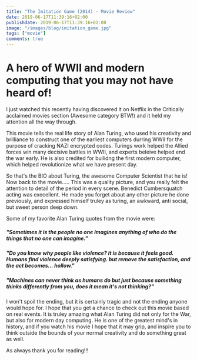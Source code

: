 ```yaml
---
title: "The Imitation Game (2014) - Movie Review"
date: 2019-06-17T11:39:16+02:00
publishdate: 2019-06-17T11:39:16+02:00
image: "/images/blog/imitation_game.jpg"
tags: ["movie"]
comments: true
---
```

# A hero of WWII and modern computing that you may not have heard of!

I just watched this recently having discovered it on Netflix in the Critically acclaimed movies section (Awesome category BTW!) and it held my attention all the way through. 

This movie tells the real life story of Alan Turing, who used his creativity and brilliance to construct one of the earliest computers durring WWII for the purpose of cracking NAZI encrypted codes. Turings work helped the Allied forces win many decisive battles in WWII, and experts beleive helped end the war early. He is also credited for builidng the first modern computer, which helped revolutionize what we have present day.

So that's the BIO about Turing, the awesome Computer Scientist that he is! Now back to the movie.....
This was a quality picture, and you really felt the attention to detail of the period in every scene. Benedict Cumbersquatch acting was execellent. He made you forget about any other picture he done previously, and expressed himself truley as turing, an awkward, anti social, but sweet person deep down. 

Some of my favorite Alan Turing quotes from the movie were:

##### "Sometimes it is the people no one imagines anything of who do the things that no one can imagine."

##### "Do you know why people like violence? It is because it feels good. Humans find violence deeply satisfying. but remove the satisfaction, and the act becomes... hollow."

##### "Machines can never think as humans do but just because something thinks differently from you, does it mean it's not thinking?"

I won't spoil the ending, but it is certainly tragic and not the ending anyone would hope for. I hope that you get a chance to check out this movie based on real events. It is truley amazing what Alan Turing did not only for the War, but also for modern day computing. He is one of the greatest mind's in history, and if you watch his movie I hope that it may grip, and inspire you to think outside the bounds of your normal creativity and do something great as well. 

As always thank you for reading!!!